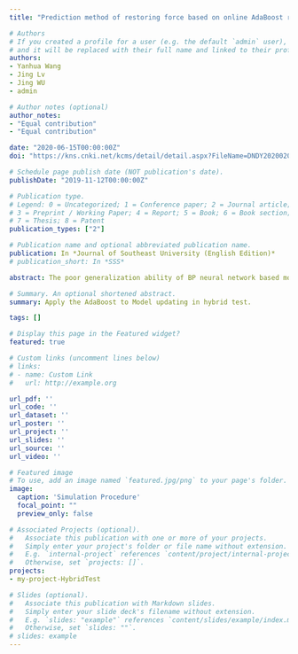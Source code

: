 ```yaml
---
title: "Prediction method of restoring force based on online AdaBoost regression tree algorithm in hybrid test"

# Authors
# If you created a profile for a user (e.g. the default `admin` user), write the username (folder name) here 
# and it will be replaced with their full name and linked to their profile.
authors:
- Yanhua Wang
- Jing Lv
- Jing WU
- admin

# Author notes (optional)
author_notes:
- "Equal contribution"
- "Equal contribution"

date: "2020-06-15T00:00:00Z"
doi: "https://kns.cnki.net/kcms/detail/detail.aspx?FileName=DNDY202002008&DbName=CJFQ2020"

# Schedule page publish date (NOT publication's date).
publishDate: "2019-11-12T00:00:00Z"

# Publication type.
# Legend: 0 = Uncategorized; 1 = Conference paper; 2 = Journal article;
# 3 = Preprint / Working Paper; 4 = Report; 5 = Book; 6 = Book section;
# 7 = Thesis; 8 = Patent
publication_types: ["2"]

# Publication name and optional abbreviated publication name.
publication: In *Journal of Southeast University (English Edition)*
# publication_short: In *SSS*

abstract: The poor generalization ability of BP neural network based model updating hybrid test is solved by introducing a novel method called AdaBoost regression tree algorithm into the model updating procedure in hybrid test. During the learning phase, the regression tree is selected as a weak regression model to be trained, then multiple trained weak regression models are integrated into a strong regression model, finally the training results are generated through voting by all the selected regression model. A 2-DOF nonlinear structure was numerically simulated by utilizing the online AdaBoost regression tree algorithm and the BP neural network algorithm as a contrast. The results show that the prediction accuracy of online AdaBoost regression algorithm is 48.3% higher than that of BP neural network algorithm, which verifies that the online AdaBoost regression tree algorithm has better generalization ability compared with BP neural network algorithm. Furthermore, it can effectively eliminate the influence of weight initialization and improve the prediction accuracy of restoring force in hybrid test.

# Summary. An optional shortened abstract.
summary: Apply the AdaBoost to Model updating in hybrid test.

tags: []

# Display this page in the Featured widget?
featured: true

# Custom links (uncomment lines below)
# links:
# - name: Custom Link
#   url: http://example.org

url_pdf: ''
url_code: ''
url_dataset: ''
url_poster: ''
url_project: ''
url_slides: ''
url_source: ''
url_video: ''

# Featured image
# To use, add an image named `featured.jpg/png` to your page's folder. 
image:
  caption: 'Simulation Procedure'
  focal_point: ""
  preview_only: false

# Associated Projects (optional).
#   Associate this publication with one or more of your projects.
#   Simply enter your project's folder or file name without extension.
#   E.g. `internal-project` references `content/project/internal-project/index.md`.
#   Otherwise, set `projects: []`.
projects:
- my-project-HybridTest

# Slides (optional).
#   Associate this publication with Markdown slides.
#   Simply enter your slide deck's filename without extension.
#   E.g. `slides: "example"` references `content/slides/example/index.md`.
#   Otherwise, set `slides: ""`.
# slides: example
---
```



